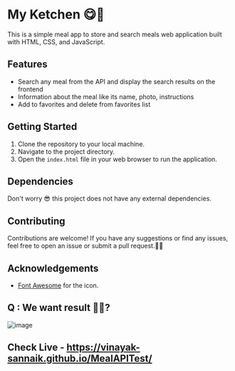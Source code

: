 # My Ketchen 😋🍗

This is a simple meal app to store and search meals web application built with HTML, CSS, and JavaScript.

## Features

- Search any meal from the API and display the search results on the frontend
- Information about the meal like its name, photo, instructions
- Add to favorites and delete from favorites list

## Getting Started
1. Clone the repository to your local machine.
2. Navigate to the project directory.
3. Open the `index.html` file in your web browser to run the application.

## Dependencies
Don't worry 😎 this project does not have any external dependencies.

## Contributing
Contributions are welcome! If you have any suggestions or find any issues, feel free to open an issue or submit a pull request.🤷‍♂️

## Acknowledgements

- [Font Awesome](https://fontawesome.com/) for the icon.

## Q : We want result 🤦‍♀️?

![image](https://github.com/Vinayak-Sannaik/MealAPITest/assets/112576218/6a972516-5eb8-4be1-ae93-d6b20ea36aa7)

## Check Live - https://vinayak-sannaik.github.io/MealAPITest/


